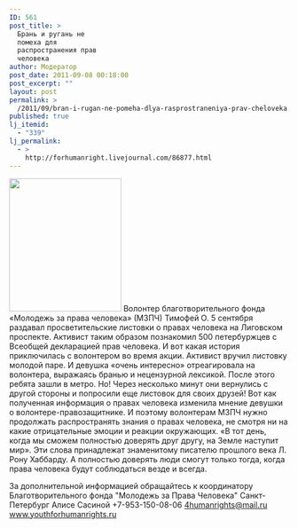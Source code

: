 ```yaml
---
ID: 561
post_title: >
  Брань и ругань не
  помеха для
  распространения прав
  человека
author: Модератор
post_date: 2011-09-08 00:18:00
post_excerpt: ""
layout: post
permalink: >
  /2011/09/bran-i-rugan-ne-pomeha-dlya-rasprostraneniya-prav-cheloveka.html
published: true
lj_itemid:
  - "339"
lj_permalink:
  - >
    http://forhumanright.livejournal.com/86877.html
---
```

<a href="http://pics.livejournal.com/forhumanright/pic/00008r2h/"><img src="http://pics.livejournal.com/forhumanright/pic/00008r2h" width="202" height="240" border='0'/></a> Волонтер благотворительного фонда «Молодежь за права человека» (МЗПЧ) Тимофей О. 5 сентября раздавал просветительские листовки о правах человека на Лиговском проспекте. Активист таким образом познакомил 500 петербуржцев с Всеобщей декларацией прав человека.
И вот какая история приключилась с волонтером во время акции. Активист вручил листовку молодой паре. И девушка «очень интересно» отреагировала на волонтера, выражаясь бранью и нецензурной лексикой. После этого ребята зашли в метро. Но! Через несколько минут они вернулись с другой стороны и попросили еще листовок для своих друзей! Вот как полученная информация о правах человека изменила мнение девушки о волонтере-правозащитнике. И поэтому волонтерам МЗПЧ нужно продолжать распространять знания о правах человека, не смотря ни на какие отрицательные эмоции и реакции окружающих.
«В тот день, когда мы сможем полностью доверять друг другу, на Земле наступит мир». Эти слова принадлежат знаменитому писателю прошлого века Л. Рону Хаббарду. А полностью доверять люди смогут только тогда, когда права человека будут соблюдаться везде и всегда. 

За дополнительной информацией обращайтесь к координатору 
Благотворительного фонда "Молодежь за Права Человека" Санкт-Петербург 
Алисе Сасиной
+7-953-150-08-06 
4humanrights@mail.ru 
www.youthforhumanrights.ru